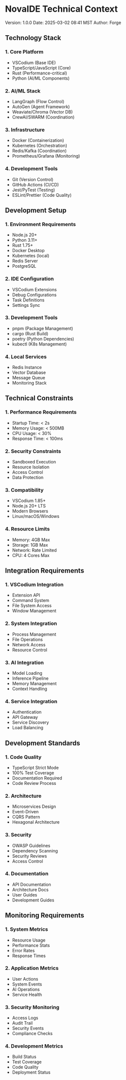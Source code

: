 # NovaIDE Technical Context
Version: 1.0.0
Date: 2025-03-02 08:41 MST
Author: Forge

## Technology Stack

### 1. Core Platform
- VSCodium (Base IDE)
- TypeScript/JavaScript (Core)
- Rust (Performance-critical)
- Python (AI/ML Components)

### 2. AI/ML Stack
- LangGraph (Flow Control)
- AutoGen (Agent Framework)
- Weaviate/Chroma (Vector DB)
- CrewAI/SWARM (Coordination)

### 3. Infrastructure
- Docker (Containerization)
- Kubernetes (Orchestration)
- Redis/Kafka (Coordination)
- Prometheus/Grafana (Monitoring)

### 4. Development Tools
- Git (Version Control)
- GitHub Actions (CI/CD)
- Jest/PyTest (Testing)
- ESLint/Prettier (Code Quality)

## Development Setup

### 1. Environment Requirements
- Node.js 20+
- Python 3.11+
- Rust 1.75+
- Docker Desktop
- Kubernetes (local)
- Redis Server
- PostgreSQL

### 2. IDE Configuration
- VSCodium Extensions
- Debug Configurations
- Task Definitions
- Settings Sync

### 3. Development Tools
- pnpm (Package Management)
- cargo (Rust Build)
- poetry (Python Dependencies)
- kubectl (K8s Management)

### 4. Local Services
- Redis Instance
- Vector Database
- Message Queue
- Monitoring Stack

## Technical Constraints

### 1. Performance Requirements
- Startup Time: < 2s
- Memory Usage: < 500MB
- CPU Usage: < 30%
- Response Time: < 100ms

### 2. Security Constraints
- Sandboxed Execution
- Resource Isolation
- Access Control
- Data Protection

### 3. Compatibility
- VSCodium 1.85+
- Node.js 20+ LTS
- Modern Browsers
- Linux/macOS/Windows

### 4. Resource Limits
- Memory: 4GB Max
- Storage: 1GB Max
- Network: Rate Limited
- CPU: 4 Cores Max

## Integration Requirements

### 1. VSCodium Integration
- Extension API
- Command System
- File System Access
- Window Management

### 2. System Integration
- Process Management
- File Operations
- Network Access
- Resource Control

### 3. AI Integration
- Model Loading
- Inference Pipeline
- Memory Management
- Context Handling

### 4. Service Integration
- Authentication
- API Gateway
- Service Discovery
- Load Balancing

## Development Standards

### 1. Code Quality
- TypeScript Strict Mode
- 100% Test Coverage
- Documentation Required
- Code Review Process

### 2. Architecture
- Microservices Design
- Event-Driven
- CQRS Pattern
- Hexagonal Architecture

### 3. Security
- OWASP Guidelines
- Dependency Scanning
- Security Reviews
- Access Control

### 4. Documentation
- API Documentation
- Architecture Docs
- User Guides
- Development Guides

## Monitoring Requirements

### 1. System Metrics
- Resource Usage
- Performance Stats
- Error Rates
- Response Times

### 2. Application Metrics
- User Actions
- System Events
- AI Operations
- Service Health

### 3. Security Monitoring
- Access Logs
- Audit Trail
- Security Events
- Compliance Checks

### 4. Development Metrics
- Build Status
- Test Coverage
- Code Quality
- Deployment Status
